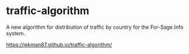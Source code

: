 # traffic-algorithm
A new algorithm for distribution of traffic by country for the For-Sage.Info system.

https://jekman87.github.io/traffic-algorithm/
